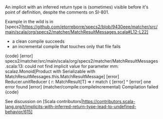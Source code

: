 An implicit with an inferred return type is (sometimes) visible before it's point of definition, despite the comments on SI-801.

Example in the wild is in [specs2|https://github.com/etorreborre/specs2/blob/9430eee/matcher/src/main/scala/org/specs2/matcher/MatchResultMessages.scala#L12-L22]

- a clean compile succeeds
- an incremental compile that touches only that file fails

{code}
[error] specs2/matcher/src/main/scala/org/specs2/matcher/MatchResultMessages.scala:13: could not find implicit value for parameter mm: scalaz.Monoid[Product with Serializable with MatchResultMessages.this.MatchResultMessage]
[error]     Reducer.unitReducer { r: MatchResult[T] => r match {
[error]                         ^
[error] one error found
[error] (matcher/compile:compileIncremental) Compilation failed
{code}

See discussion on [Scala contributors|https://contributors.scala-lang.org/t/implicits-with-inferred-return-type-lead-to-undefined-behavior/615]
